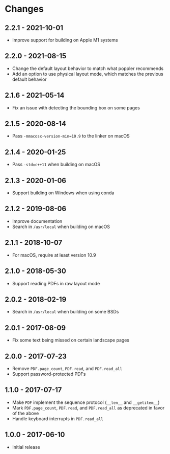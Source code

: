 # Changes

## 2.2.1 - 2021-10-01

 - Improve support for building on Apple M1 systems


## 2.2.0 - 2021-08-15

 - Change the default layout behavior to match what poppler recommends
 - Add an option to use physical layout mode, which matches the previous
   default behavior


## 2.1.6 - 2021-05-14

 - Fix an issue with detecting the bounding box on some pages


## 2.1.5 - 2020-08-14

 - Pass `-mmacosx-version-min=10.9` to the linker on macOS


## 2.1.4 - 2020-01-25

 - Pass `-std=c++11` when building on macOS


## 2.1.3 - 2020-01-06

 - Support building on Windows when using conda


## 2.1.2 - 2019-08-06

 - Improve documentation
 - Search in `/usr/local` when building on macOS


## 2.1.1 - 2018-10-07

 - For macOS, require at least version 10.9


## 2.1.0 - 2018-05-30

 - Support reading PDFs in raw layout mode


## 2.0.2 - 2018-02-19

 - Search in `/usr/local` when building on some BSDs


## 2.0.1 - 2017-08-09

 - Fix some text being missed on certain landscape pages


## 2.0.0 - 2017-07-23

 - Remove `PDF.page_count`, `PDF.read`, and `PDF.read_all`
 - Support password-protected PDFs


## 1.1.0 - 2017-07-17

 - Make `PDF` implement the sequence protocol (`__len__` and `__getitem__`)
 - Mark `PDF.page_count`, `PDF.read`, and `PDF.read_all` as deprecated in favor
   of the above
 - Handle keyboard interrupts in `PDF.read_all`


## 1.0.0 - 2017-06-10

 - Initial release
